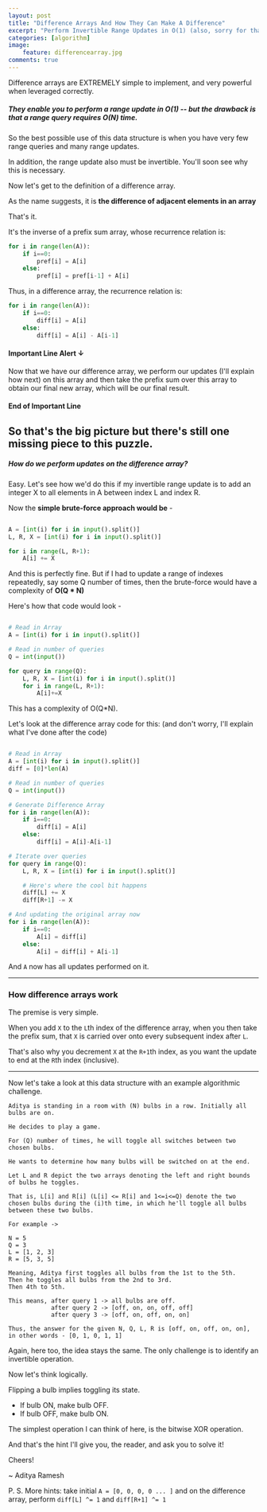 ```yaml
---
layout: post
title: "Difference Arrays And How They Can Make A Difference"
excerpt: "Perform Invertible Range Updates in O(1) (also, sorry for that pun in the title)"
categories: [algorithm]
image:
    feature: differencearray.jpg
comments: true
---
```


Difference arrays are EXTREMELY simple to implement, and very powerful when leveraged correctly.


##### They enable you to perform a range update in O(1) -- but the drawback is that a range query requires O(N) time.

So the best possible use of this data structure is when you have very few range queries and many range updates.

In addition, the range update also must be invertible. You'll soon see why this is necessary.

Now let's get to the definition of a difference array.

As the name suggests, it is **the difference of adjacent elements in an array**

That's it. 

It's the inverse of a prefix sum array, whose recurrence relation is: 

```python
for i in range(len(A)):
    if i==0:
        pref[i] = A[i]
    else:
        pref[i] = pref[i-1] + A[i]
```


Thus, in a difference array, the recurrence relation is: 
```python
for i in range(len(A)):
    if i==0:
        diff[i] = A[i]
    else:
        diff[i] = A[i] - A[i-1]

```



#### Important Line Alert &darr;
Now that we have our difference array, we perform our updates (I'll explain how next) on this array and then take the prefix sum over this array to obtain our final new array, which will be our final result.
#### End of Important Line


So that's the big picture but there's still one missing piece to this puzzle. 
---
##### How do we perform updates on the difference array?

Easy. Let's see how we'd do this if my invertible range update is to add an integer X to all elements in A between index L and index R.

Now the **simple brute-force approach would be** -

```python

A = [int(i) for i in input().split()]
L, R, X = [int(i) for i in input().split()]

for i in range(L, R+1):
    A[i] += X

```

And this is perfectly fine. But if I had to update a range of indexes repeatedly, say some Q number of times, then the brute-force would have a complexity of **O(Q * N)**

Here's how that code would look -
```python

# Read in Array
A = [int(i) for i in input().split()]

# Read in number of queries
Q = int(input())

for query in range(Q):
    L, R, X = [int(i) for i in input().split()]
    for i in range(L, R+1):
        A[i]+=X

```

This has a complexity of O(Q*N).

Let's look at the difference array code for this: (and don't worry, I'll explain what I've done after the code)
```python

# Read in Array
A = [int(i) for i in input().split()]
diff = [0]*len(A)

# Read in number of queries
Q = int(input())

# Generate Difference Array
for i in range(len(A)):
    if i==0:
        diff[i] = A[i]
    else:
        diff[i] = A[i]-A[i-1]

# Iterate over queries
for query in range(Q):
    L, R, X = [int(i) for i in input().split()]

    # Here's where the cool bit happens
    diff[L] += X
    diff[R+1] -= X

# And updating the original array now
for i in range(len(A)):
    if i==0:
        A[i] = diff[i]
    else:
        A[i] = diff[i] + A[i-1]


```


And ```A``` now has all updates performed on it.

---

### How difference arrays work

The premise is very simple.

When you add ```X``` to the ```L```th index of the difference array, when you then take the prefix sum, that ```X``` is carried over onto every subsequent index after ```L```.

That's also why you decrement ```X``` at the ```R+1```th index, as you want the update to end at the ```R```th index (inclusive).

---

Now let's take a look at this data structure with an example algorithmic challenge.

```
Aditya is standing in a room with (N) bulbs in a row. Initially all bulbs are on.

He decides to play a game.

For (Q) number of times, he will toggle all switches between two chosen bulbs. 

He wants to determine how many bulbs will be switched on at the end.

Let L and R depict the two arrays denoting the left and right bounds of bulbs he toggles.

That is, L[i] and R[i] (L[i] <= R[i] and 1<=i<=Q) denote the two chosen bulbs during the (i)th time, in which he'll toggle all bulbs between these two bulbs.

For example ->

N = 5
Q = 3
L = [1, 2, 3]
R = [5, 3, 5]

Meaning, Aditya first toggles all bulbs from the 1st to the 5th.
Then he toggles all bulbs from the 2nd to 3rd.
Then 4th to 5th.

This means, after query 1 -> all bulbs are off.
            after query 2 -> [off, on, on, off, off]
            after query 3 -> [off, on, off, on, on]

Thus, the answer for the given N, Q, L, R is [off, on, off, on, on], in other words - [0, 1, 0, 1, 1]

```

Again, here too, the idea stays the same. The only challenge is to identify an invertible operation.

Now let's think logically. 

Flipping a bulb implies toggling its state.

- If bulb ON, make bulb OFF.
- If bulb OFF, make bulb ON.

The simplest operation I can think of here, is the bitwise XOR operation.

And that's the hint I'll give you, the reader, and ask you to solve it!

Cheers!

~ Aditya Ramesh


P. S. More hints: take initial ```A = [0, 0, 0, 0 ... ]``` and on the difference array, perform ```diff[L] ^= 1``` and ```diff[R+1] ^= 1```
